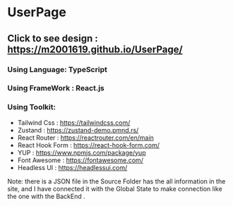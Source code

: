 # UserPage 
## Click to see design : https://m2001619.github.io/UserPage/
### Using Language: TypeScript 
### Using FrameWork : React.js
### Using Toolkit: 
  * Tailwind Css : https://tailwindcss.com/
  * Zustand : https://zustand-demo.pmnd.rs/
  * React Router : https://reactrouter.com/en/main
  * React Hook Form : https://react-hook-form.com/
  * YUP : https://www.npmjs.com/package/yup
  * Font Awesome : https://fontawesome.com/
  * Headless UI : https://headlessui.com/ 

Note: there is a JSON file in the Source Folder has the all information in the site, and I have connected it with the Global State to make connection like the one with the BackEnd . 
